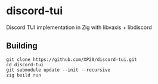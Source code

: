 # discord-tui
Discord TUI implementation in Zig with libvaxis + libdiscord

## Building
```
git clone https://github.com/XP20/discord-tui.git
cd discord-tui
git submodule update --init --recursive
zig build run
```
